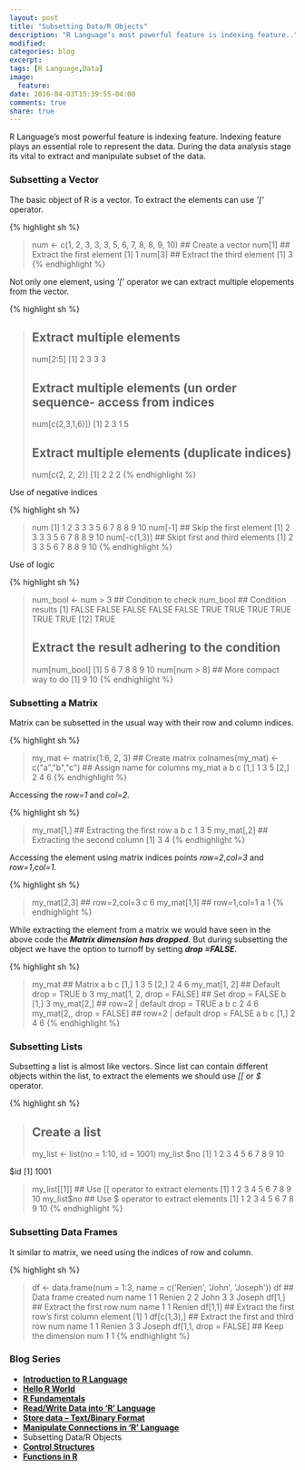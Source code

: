 ```yaml
---
layout: post
title: "Subsetting Data/R Objects"
description: "R Language’s most powerful feature is indexing feature.."
modified:
categories: blog
excerpt:
tags: [R Language,Data]
image:
  feature:
date: 2016-04-03T15:39:55-04:00
comments: true
share: true
---
```


R Language’s most powerful feature is indexing feature. Indexing feature plays an essential role to represent the data. During the data analysis stage its vital to extract and manipulate subset of the data.

### Subsetting a Vector

The basic object of R is a vector. To extract the elements can use _’[’_ operator. 

{% highlight sh %}
> num <- c(1, 2, 3, 3, 3, 5, 6, 7, 8, 8, 9, 10) ## Create a vector
> num[1] ## Extract the first element 
[1] 1
> num[3] ## Extract the third element 
[1] 3
{% endhighlight %}

Not only one element, using _’[’_ operator we can extract multiple elopements from the vector.

{% highlight sh %}
> ## Extract multiple elements
> num[2:5] 
[1] 2 3 3 3
> ## Extract multiple elements (un order sequence- access from indices
> num[c(2,3,1,6)])
[1] 2 3 1 5
> ## Extract multiple elements (duplicate indices)
> num[c(2, 2, 2)] 
[1] 2 2 2
{% endhighlight %}

Use of negative indices 

{% highlight sh %}
> num
 [1]  1  2  3  3  3  5  6  7  8  8  9 10
> num[-1] ## Skip the first element
 [1]  2  3  3  3  5  6  7  8  8  9 10
> num[-c(1,3)] ## Skipt first and third elements
 [1]  2  3  3  5  6  7  8  8  9 10
{% endhighlight %}

Use of logic

{% highlight sh %}
> num_bool <- num > 3 ## Condition to check 
> num_bool ## Condition results 
 [1] FALSE FALSE FALSE FALSE FALSE  TRUE  TRUE  TRUE  TRUE  TRUE  TRUE
[12]  TRUE
> ## Extract the result adhering to the condition
> num[num_bool] 
[1]  5  6  7  8  8  9 10
> num[num > 8] ## More compact way to do
[1]  9 10
{% endhighlight %}

### Subsetting a Matrix

Matrix can be subsetted in the usual way with their row and column indices.

{% highlight sh %}
> my_mat <- matrix(1:6, 2, 3) ## Create matrix
> colnames(my_mat) <- c("a","b","c") ## Assign name for columns 
> my_mat
     a b c
[1,] 1 3 5
[2,] 2 4 6
{% endhighlight %}

Accessing the _row=1_ and _col=2_.

{% highlight sh %}
> my_mat[1,] ## Extracting the first row
a b c 
1 3 5 
> my_mat[,2] ## Extracting the second column
[1] 3 4
{% endhighlight %}

Accessing the element using matrix indices points _row=2_,_col=3_ and _row=1_,_col=1_.

{% highlight sh %}
> my_mat[2,3] ## row=2,col=3 
c 
6 
> my_mat[1,1] ## row=1,col=1 
a 
1
{% endhighlight %}

While extracting the element from a matrix we would have seen in the above code the _**Matrix dimension has dropped**_. But during subsetting the object we have the option to turnoff by setting _**drop =FALSE**_.

{% highlight sh %}
> my_mat ## Matrix
     a b c
[1,] 1 3 5
[2,] 2 4 6
> my_mat[1, 2] ## Default drop = TRUE
b 
3 
> my_mat[1, 2, drop = FALSE] ## Set drop = FALSE
     b
[1,] 3
> my_mat[2,] ## row=2 | default drop = TRUE
a b c 
2 4 6 
> my_mat[2,, drop = FALSE] ## row=2 | default drop = FALSE
     a b c
[1,] 2 4 6
{% endhighlight %}

### Subsetting Lists 

Subsetting a list is almost like vectors. Since list can contain different objects within the list, to extract the elements we should use _[[_ or _$_ operator.

{% highlight sh %}
> ## Create a list
> my_list <- list(no = 1:10, id = 1001)
> my_list
$no
 [1]  1  2  3  4  5  6  7  8  9 10

$id
[1] 1001

> my_list[[1]] ## Use [[ operator to extract elements
 [1]  1  2  3  4  5  6  7  8  9 10
> my_list$no ## Use $ operator to extract elements
 [1]  1  2  3  4  5  6  7  8  9 10
{% endhighlight %}

### Subsetting Data Frames

It similar to matrix, we need using the indices of row and column.

{% highlight sh %}
> df <- data.frame(num = 1:3, name = c('Renien', 'John', 'Joseph'))
> df ## Data frame created
  num   name
1   1 Renien
2   2   John
3   3 Joseph
> df[1,] ## Extract the first row
  num   name
1   1 Renien
> df[1,1] ## Extract the first row’s first column element 
[1] 1
> df[c(1,3),]	## Extract the first and third row
  num   name
1   1 Renien
3   3 Joseph
> df[1,1, drop = FALSE] ## Keep the dimension
  num
1   1
{% endhighlight %}

### Blog Series
* [**Introduction to R Language**](/articles/introduction-to-r-language/)
* [**Hello R World**](/blog/hello-r-world/)
* [**R Fundamentals**](/blog/r-fundamentals/)
* [**Read/Write Data into ‘R’ Language**](/blog/read-write-data/)
* [**Store data – Text/Binary Format**](/blog/store-data/)
* [**Manipulate Connections in ‘R’ Language**](/blog/connections/)
* Subsetting Data/R Objects
* [**Control Structures**](/blog/control-strcuture/)
* [**Functions in R**](/blog/functions/)

